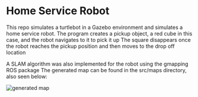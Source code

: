 # Home Service Robot

This repo simulates a turtlebot in a Gazebo environment and simulates a home service robot. 
The program creates a pickup object, a red cube in this case, and the robot navigates to it to pick it up
The square disappears once the robot reaches the pickup position and then moves to the drop off location

A SLAM algorithm was also implemented for the robot using the gmapping ROS package 
The generated map can be found in the src/maps directory, also seen below:

![generated map](catkin_ws/src/maps/map1.pgm)

